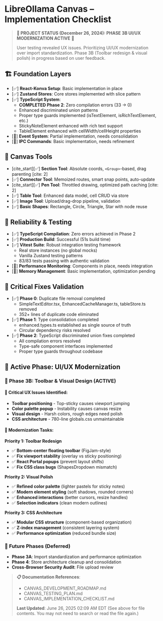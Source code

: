 # LibreOllama Canvas – Implementation Checklist

> **🎯 PROJECT STATUS (December 26, 2024): PHASE 3B UI/UX MODERNIZATION ACTIVE** 🎨
>
> User testing revealed UX issues. Prioritizing UI/UX modernization over import standardization.
> Phase 3B (Toolbar redesign & visual polish) in progress based on user feedback.

## 🏗️ Foundation Layers

* [✅] **React-Konva Setup**: Basic implementation in place
* [✅] **Zustand Stores**: Core stores implemented with slice pattern
* [✅] **TypeScript System**: 
    * **COMPLETED Phase 2**: Zero compilation errors (33 → 0)
    * Enhanced discriminated union patterns
    * Proper type guards implemented (isTextElement, isRichTextElement, etc.)
    * StickyNoteElement enhanced with rich text support
    * TableElement enhanced with cellWidth/cellHeight properties
* [🚧] **Event System**: Partial implementation, needs consolidation
* [🚧] **IPC Commands**: Basic implementation, needs refinement

## 🎨 Canvas Tools

* [cite_start][✅] **Section Tool**: Absolute coords, `<Group>`-based, drag parenting [cite: 2]
* [✅] **Connector Tool**: Memoized routes, smart snap points, auto-update
* [cite_start][✅] **Pen Tool**: Throttled drawing, optimized path caching [cite: 2]
* [✅] **Table Tool**: Enhanced data model, cell CRUD via store
* [✅] **Image Tool**: Upload/drag-drop pipeline, validation
* [✅] **Basic Shapes**: Rectangle, Circle, Triangle, Star with node reuse

## 🔧 Reliability & Testing

* [✅] **TypeScript Compilation**: Zero errors achieved in Phase 2
* [✅] **Production Build**: Successful (51s build time)
* [✅] **Vitest Suite**: Robust integration testing framework
    * Real store instances (no global mocks)
    * Vanilla Zustand testing patterns
    * 83/83 tests passing with authentic validation
* [🚧] **Performance Monitoring**: Components in place, needs integration
* [🚧] **Memory Management**: Basic implementation, optimization pending

## 🚦 Critical Fixes Validation

* [✅] **Phase 0**: Duplicate file removal completed
    * SimpleTextEditor.tsx, EnhancedCacheManager.ts, tableStore.ts removed
    * 352+ lines of duplicate code eliminated
* [✅] **Phase 1**: Type consolidation completed  
    * enhanced.types.ts established as single source of truth
    * Circular dependency risks resolved
* [✅] **Phase 2**: TypeScript discriminated union fixes completed
    * All compilation errors resolved
    * Type-safe component interfaces implemented
    * Proper type guards throughout codebase

## 🔧 Active Phase: UI/UX Modernization

### **🎨 Phase 3B: Toolbar & Visual Design (ACTIVE)**

#### **🚨 Critical UX Issues Identified:**
* **Toolbar positioning** - Top-sticky causes viewport jumping
* **Color palette popup** - Instability causes canvas resize
* **Visual design** - Harsh colors, rough edges need polish
* **CSS architecture** - 780-line globals.css unmaintainable

#### **🎯 Modernization Tasks:**

**Priority 1: Toolbar Redesign**
* ✅ **Bottom-center floating toolbar** (FigJam-style)
* ✅ **Fix viewport stability** (overlay vs sticky positioning)
* ✅ **React Portal popups** (prevent layout shifts)
* ✅ **Fix CSS class bugs** (ShapesDropdown mismatch)

**Priority 2: Visual Polish**
* ✅ **Refined color palette** (lighter pastels for sticky notes)
* ✅ **Modern element styling** (soft shadows, rounded corners)
* ✅ **Enhanced interactions** (better cursors, resize handles)
* ✅ **Selection indicators** (clean modern outlines)

**Priority 3: CSS Architecture**
* ✅ **Modular CSS structure** (component-based organization)
* ✅ **Z-index management** (consistent layering system)
* ✅ **Performance optimization** (reduced bundle size)

### **🚀 Future Phases (Deferred)**
* **Phase 3A**: Import standardization and performance optimization
* **Phase 4**: Store architecture cleanup and consolidation
* **Cross-Browser Security Audit**: File upload review

> **📋 Documentation References**:
>
> * CANVAS_DEVELOPMENT_ROADMAP.md
> * CANVAS_TESTING_PLAN.md
> * CANVAS_IMPLEMENTATION_CHECKLIST.md
>
> **Last Updated**: June 26, 2025 02:09 AM EDT (See <attachments> above for file contents. You may not need to search or read the file again.)
